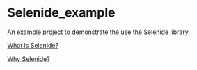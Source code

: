 # Selenide_example

An example project to demonstrate the use the Selenide library.

[What is Selenide?](https://selenide.org/)

[Why Selenide?](https://prezi.com/d18jggopjyaj/selenide-shorten-your-code/)

